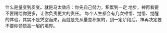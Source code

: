 什么是量变到质变。就是马太效应：你先自己努力，积累到一定 地步，神再看要不要赐给你更多，让你负责更大的责任。
每个人生都会有几次顿悟、觉悟、觉醒的体验，其实不是凭空而来，而就是先从量变积累的，到一定阶段后，神再决定要不要你领悟高一层的境界。